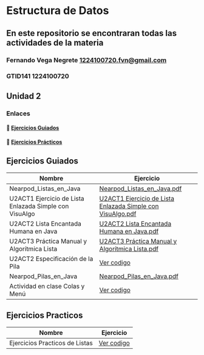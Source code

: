# Estructura de Datos
## En este repositorio se encontraran todas las actividades de la materia

### Fernando Vega Negrete 1224100720.fvn@gmail.com
### GTID141 1224100720

## Unidad 2
### Enlaces
#### 🧭 [Ejercicios Guiados](#ejercicios-guiados)
#### 🧪 [Ejercicios Prácticos](#ejercicios-practicos)

## Ejercicios Guiados

| Nombre         | Ejercicio      |
|----------------|----------------|
|Nearpod_Listas_en_Java|[Nearpod_Listas_en_Java.pdf](https://github.com/user-attachments/files/22993707/Nearpod_Listas_en_Java.pdf)|
|U2ACT1 Ejercicio de Lista Enlazada Simple con VisuAlgo|[U2ACT1 Ejercicio de Lista Enlazada Simple con VisuAlgo.pdf](https://github.com/user-attachments/files/22993721/U2ACT1.Ejercicio.de.Lista.Enlazada.Simple.con.VisuAlgo.pdf)|
|U2ACT2 Lista Encantada Humana en Java|[U2ACT2 Lista Encantada Humana en Java.pdf](https://github.com/user-attachments/files/22993728/U2ACT2.Lista.Encantada.Humana.en.Java.pdf)|
|U2ACT3 Práctica Manual y Algorítmica Lista|[U2ACT3 Práctica Manual y Algorítmica Lista.pdf](https://github.com/user-attachments/files/22993735/U2ACT3.Practica.Manual.y.Algoritmica.Lista.pdf)|
|U2ACT2 Especificación de la Pila|[Ver codigo](https://github.com/Fernando-Git444/EstructuraDeDatos/tree/a3723a8147acf22aa307a31b9ac97ce2f74fb14f/Codigos_Ejercicios_Guiados_Unidad_2/U2ACT2%20Especificaci%C3%B3n%20de%20la%20Pila)|
|Nearpod_Pilas_en_Java|[Nearpod_Pilas_en_Java.pdf](https://github.com/user-attachments/files/23043626/Nearpod_Pilas.pdf)|
|Actividad en clase Colas y Menú|[Ver codigo](https://github.com/Fernando-Git444/EstructuraDeDatos/tree/42e466ca56a4e5acc6202d6befc312591d28ffed/Codigos_Ejercicios_Guiados_Unidad_2/Actividad%20en%20clase%20Colas%20y%20Menu)|

## Ejercicios Practicos
| Nombre         | Ejercicio      |
|----------------|----------------|
|Ejercicios Practicos de Listas|[Ver codigo](https://github.com/Fernando-Git444/EstructuraDeDatos/tree/9890919530743a30404be0b59b487e713e35a417/Codigos_Ejercicios_Practicos_Unidad_2/Ejercicios%20Practicos%20de%20Listas)|

